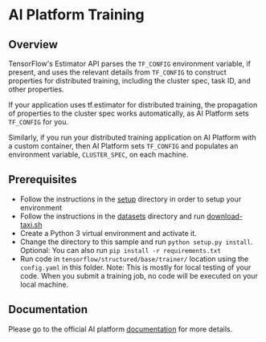 # AI Platform Training

## Overview

TensorFlow's Estimator API parses the `TF_CONFIG` environment variable,
if present, and uses the relevant details from `TF_CONFIG` to construct properties
for distributed training, including the cluster spec, task ID, and other
properties.

If your application uses tf.estimator for distributed training, the propagation
of properties to the cluster spec works automatically, as AI Platform sets
`TF_CONFIG` for you.

Similarly, if you run your distributed training application on AI Platform with
a custom container, then AI Platform sets `TF_CONFIG` and populates an environment
variable, `CLUSTER_SPEC`, on each machine.

## Prerequisites

* Follow the instructions in the [setup](../../../../setup) directory in order to setup your environment
* Follow the instructions in the [datasets](../../../../datasets) directory and run [download-taxi.sh](../../../../datasets/download-taxi.sh)
* Create a Python 3 virtual environment and activate it.
* Change the directory to this sample and run `python setup.py install`.
  Optional: You can also run `pip install -r requirements.txt`
* Run code in `tensorflow/structured/base/trainer/` location using the `config.yaml` in this folder.
Note: This is mostly for local testing of your code. When you submit a training job, no code will be executed on your local machine.


## Documentation

Please go to the official AI platform [documentation](https://cloud.google.com/ml-engine/docs/tensorflow/distributed-training-details) for more details.
